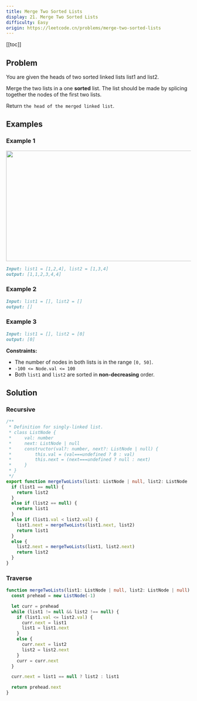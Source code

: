 ```yaml
---
title: Merge Two Sorted Lists
display: 21. Merge Two Sorted Lists
difficulty: Easy
origin: https://leetcode.cn/problems/merge-two-sorted-lists
---
```


[[toc]]

## Problem

You are given the heads of two sorted linked lists list1 and list2.

Merge the two lists in a one **sorted** list. The list should be made by splicing together the nodes of the first two lists.

Return `the head of the merged linked list`.

## Examples

### Example 1

<img alt="" src="https://assets.leetcode.com/uploads/2020/10/03/merge_ex1.jpg" style="width: 662px; height: 302px;" />

```md
Input: list1 = [1,2,4], list2 = [1,3,4]
output: [1,1,2,3,4,4]
```

### Example 2

```md
Input: list1 = [], list2 = []
output: []
```

### Example 3

```md
Input: list1 = [], list2 = [0]
output: [0]
```

**Constraints:**

- The number of nodes in both lists is in the range `[0, 50]`.
- `-100 <= Node.val <= 100`
- Both `list1` and `list2` are sorted in **non-decreasing** order.

## Solution

### Recursive

```ts
/**
 * Definition for singly-linked list.
 * class ListNode {
 *     val: number
 *     next: ListNode | null
 *     constructor(val?: number, next?: ListNode | null) {
 *         this.val = (val===undefined ? 0 : val)
 *         this.next = (next===undefined ? null : next)
 *     }
 * }
 */
export function mergeTwoLists(list1: ListNode | null, list2: ListNode | null): ListNode | null {
  if (list1 == null) {
    return list2
  }
  else if (list2 == null) {
    return list1
  }
  else if (list1.val < list2.val) {
    list1.next = mergeTwoLists(list1.next, list2)
    return list1
  }
  else {
    list2.next = mergeTwoLists(list1, list2.next)
    return list2
  }
}
```

### Traverse

```ts
function mergeTwoLists(list1: ListNode | null, list2: ListNode | null): ListNode | null {
  const prehead = new ListNode(-1)

  let curr = prehead
  while (list1 != null && list2 !== null) {
    if (list1.val <= list2.val) {
      curr.next = list1
      list1 = list1.next
    }
    else {
      curr.next = list2
      list2 = list2.next
    }
    curr = curr.next
  }

  curr.next = list1 == null ? list2 : list1

  return prehead.next
}
```

